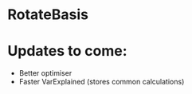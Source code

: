 # RotateBasis

# Updates to come:

- Better optimiser
- Faster VarExplained (stores common calculations)
